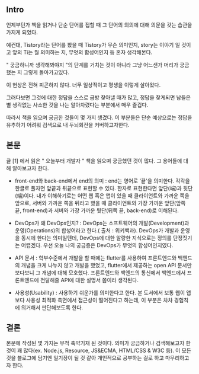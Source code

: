 ## Intro
언제부턴가 책을 읽거나 단순 단어를 접할 때 그 단어의 의의에 대해 의문을 갖는 습관을 가지게 되었다.

예컨대, Tistory라는 단어를 봤을 때 Tistory가 무슨 의미인지, story는 이야기 일 것이고 앞의 Ti는 뭘 의미하는 지, 무엇의 합성어인지 등 혼자 생각해본다.

" 궁금하니까 생각해봐야지 "의 단계를 거치는 것이 아니라 그냥 어느샌가 머리가 궁금했는 지 그렇게 돌아가고있다.

이 현상은 전혀 피곤하지 않다. 너무 일상적이고 평생을 이렇게 살아왔다.

그러다보면 그것에 대한 정답을 스스로 금방 찾아낼 때가 많고, 정답을 찾게되면 남들은 별 생각없는 사소한 것을 나는 알아차렸다는 부분에서 매우 즐겁다.

따라서 책을 읽으며 궁금한 것들이 몇 가지 생겼다. 이 부분들은 단순 예상으로는 정답을 유추하기 어려워 검색으로 내 두뇌회전을 커버하고자한다.

 

## 본문
글 [1] 에서 읽은 " 오늘부터 개발자 " 책을 읽으며 궁금했던 것이 많다. 그 용어들에 대해 알아보고자 한다.

 

- front-end와 back-end에서 end의 의미 : end는 영어로 '끝'을 의미한다. 각각을 한글로 풀자면 앞끝과 뒤끝으로 표현할 수 있다. 한자로 표현한다면 앞단(端)과 뒷단(端)이다. 내가 이해하기로는 어떤 웹 혹은 앱이 있을 때 클라이언트와 가까운 쪽을 앞으로, 서버와 가까운 쪽을 뒤라고 했을 때 클라이언트와 가장 가까운 앞단(앞쪽 끝, front-end)과 서버와 가장 가까운 뒷단(뒤쪽 끝, back-end)로 이해된다.
 

- DevOps가 왜 DevOps인지? : DevOps는 소프트웨어의 개발(Development)과 운영(Operations)의 합성어라고 한다.( 출처 : 위키백과). DevOps가 개발과 운영을 동시에 한다는 의미일텐데, DevOps에 대한 알량한 지식으로는 정의를 단정짓기는 어렵겠다. 우선 오늘 나의 궁금증은 DevOps가 무엇의 합성어인지였다.
 

- API 문서 : 학부수준에서 개발을 할 때에는 flutter를 사용하여 프론트엔드와 백엔드의 개념을 크게 나누지 않고 개발을 했었고, flutter에서 제공하는 open API 문서만 보다보니 그 개념에 대해 모호했다. 프론트엔드와 백엔드의 통신에서 백엔드에서 프론트엔드에 전달해줄 API에 대한 설명서 쯤이라 생각된다.
 

- 사용성(Usability) : 사용하기 쉬운가를 의미한다고 한다. 본 도서에서 보통 웹이 앱보다 사용성 최적화 측면에서 접근성이 떨어진다고 하는데, 이 부분은 차차 경험칙에 의거해서 판단해보도록 한다.
 

## 결론
본문에 작성된 몇 가지는 무척 축약기재 된 것이다. 의미가 궁금하거나 검색해보고자 한 것이 꽤 많다(ex. Node.js, Resource, JS&ECMA, HTML/CSS & W3C 등). 이 모든 것을 블로그에 담기엔 일기장이 될 것 같아 개인적으로 공부하는 걸로 하고 마무리하고자 한다. 